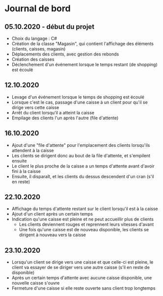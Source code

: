 # Journal de bord

## 05.10.2020 - début du projet

* Choix du langage : C#
* Création de la classe "Magasin", qui contient l'affichage des éléments (clients, caisses, magasin)
* Déplacements des clients, avec gestion des rebonds
* Création des caisses
* Déclenchement d'un événement lorsque le temps restant (de shopping) est écoulé

## 12.10.2020

* Levage d'un événement lorsque le temps de shopping est écoulé
* Lorsque c'est le cas, passage d'une caisse à un client pour qu'il se dirige vers cette caisse
* Arrêt du client lorsqu'il a atteint la caisse
* Empilage des clients l'un après l'autre (file d'attente)

## 16.10.2020

* Ajout d'une "file d'attente" pour l'emplacement des clients lorsqu'ils attendent à la caisse
* Les clients se dirigent donc au bout de la file d'attente, et s'empilent ensuite
* Le client le plus proche de la caisse a un temps d'attente avant d'avoir fini à la caisse
* Ensuite, il disparaît, et les clients du dessus descendent d'un cran (s'il en reste)

## 22.10.2020

* Affichage du temps d'attente restant sur le client lorsqu'il est à la caisse
* Ajout d'un client après un certain temps
* Indication qu'une caisse est pleine et ne peut accueillir plus de clients
  * Les clients deviennent rouges et reprennent leurs vitesses d'avant
  * Une fois qu'une caisse est de nouveau disponible, les clients se dirigent à nouveau vers la caisse

## 23.10.2020

* Lorsqu'un client se dirige vers une caisse et que celle-ci est pleine, le client va essayer de se diriger vers une autre caisse (s'il en reste de disponible)
* Après un certain temps d'attente avec aucune caisse disponible, une nouvelle caisse s'ouvre
* Fermeture d'une caisse si elle reste ouverte sans client trop longtemps
